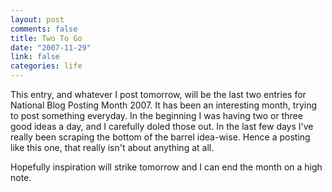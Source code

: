 ```yaml
--- 
layout: post
comments: false
title: Two To Go
date: "2007-11-29"
link: false
categories: life
---
```

This entry, and whatever I post tomorrow, will be the last two entries for National Blog Posting Month 2007.  It has been an interesting month, trying to post something everyday.  In the beginning I was having two or three good ideas a day, and I carefully doled those out.  In the last few days I've really been scraping the bottom of the barrel idea-wise.  Hence a posting like this one, that really isn't about anything at all.

Hopefully inspiration will strike tomorrow and I can end the month on a high note.
